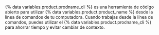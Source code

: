 {% data variables.product.prodname_cli %} es una herramienta de código abierto para utilizar {% data variables.product.product_name %} desde la línea de comandos de tu computadora. Cuando trabajas desde la línea de comandos, puedes utilizar el {% data variables.product.prodname_cli %} para ahorrar tiempo y evitar cambiar de contexto.
